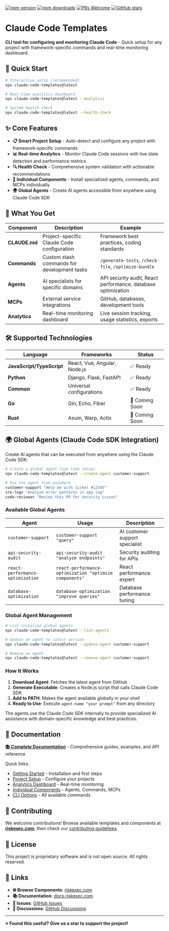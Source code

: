 [![npm version](https://img.shields.io/npm/v/claude-code-templates.svg)](https://www.npmjs.com/package/claude-code-templates)
[![npm downloads](https://img.shields.io/npm/dt/claude-code-templates.svg)](https://www.npmjs.com/package/claude-code-templates)
[![PRs Welcome](https://img.shields.io/badge/PRs-welcome-brightgreen.svg)](https://github.com/davila7/claude-code-templates/blob/main/CONTRIBUTING.md)
[![GitHub stars](https://img.shields.io/github/stars/davila7/claude-code-templates.svg?style=social&label=Star)](https://github.com/davila7/claude-code-templates)

# Claude Code Templates

**CLI tool for configuring and monitoring Claude Code** - Quick setup for any project with framework-specific commands and real-time monitoring dashboard.

## 🚀 Quick Start

```bash
# Interactive setup (recommended)
npx claude-code-templates@latest

# Real-time analytics dashboard
npx claude-code-templates@latest --analytics

# System health check
npx claude-code-templates@latest --health-check
```

## ✨ Core Features

- **📋 Smart Project Setup** - Auto-detect and configure any project with framework-specific commands
- **📊 Real-time Analytics** - Monitor Claude Code sessions with live state detection and performance metrics
- **🔍 Health Check** - Comprehensive system validation with actionable recommendations
- **🧩 Individual Components** - Install specialized agents, commands, and MCPs individually
- **🌍 Global Agents** - Create AI agents accessible from anywhere using Claude Code SDK

## 🎯 What You Get

| Component | Description | Example |
|-----------|-------------|---------|
| **CLAUDE.md** | Project-specific Claude Code configuration | Framework best practices, coding standards |
| **Commands** | Custom slash commands for development tasks | `/generate-tests`, `/check-file`, `/optimize-bundle` |
| **Agents** | AI specialists for specific domains | API security audit, React performance, database optimization |
| **MCPs** | External service integrations | GitHub, databases, development tools |
| **Analytics** | Real-time monitoring dashboard | Live session tracking, usage statistics, exports |

## 🛠️ Supported Technologies

| Language | Frameworks | Status |
|----------|------------|---------|
| **JavaScript/TypeScript** | React, Vue, Angular, Node.js | ✅ Ready |
| **Python** | Django, Flask, FastAPI | ✅ Ready |
| **Common** | Universal configurations | ✅ Ready |
| **Go** | Gin, Echo, Fiber | 🚧 Coming Soon |
| **Rust** | Axum, Warp, Actix | 🚧 Coming Soon |

## 🌍 Global Agents (Claude Code SDK Integration)

Create AI agents that can be executed from anywhere using the Claude Code SDK:

```bash
# Create a global agent (one-time setup)
npx claude-code-templates@latest --create-agent customer-support

# Use the agent from anywhere
customer-support "Help me with ticket #12345"
sre-logs "Analyze error patterns in app.log"  
code-reviewer "Review this PR for security issues"
```

### Available Global Agents

| Agent | Usage | Description |
|-------|-------|-------------|
| `customer-support` | `customer-support "query"` | AI customer support specialist |
| `api-security-audit` | `api-security-audit "analyze endpoints"` | Security auditing for APIs |
| `react-performance-optimization` | `react-performance-optimization "optimize components"` | React performance expert |
| `database-optimization` | `database-optimization "improve queries"` | Database performance tuning |

### Global Agent Management

```bash
# List installed global agents
npx claude-code-templates@latest --list-agents

# Update an agent to latest version
npx claude-code-templates@latest --update-agent customer-support

# Remove an agent
npx claude-code-templates@latest --remove-agent customer-support
```

### How It Works

1. **Download Agent**: Fetches the latest agent from GitHub
2. **Generate Executable**: Creates a Node.js script that calls Claude Code SDK
3. **Add to PATH**: Makes the agent available globally in your shell
4. **Ready to Use**: Execute `agent-name "your prompt"` from any directory

The agents use the Claude Code SDK internally to provide specialized AI assistance with domain-specific knowledge and best practices.

## 📖 Documentation

**[📚 Complete Documentation](https://docs.riskexec.com/)** - Comprehensive guides, examples, and API reference

Quick links:
- [Getting Started](https://docs.riskexec.com/docs/intro) - Installation and first steps
- [Project Setup](https://docs.riskexec.com/docs/project-setup/interactive-setup) - Configure your projects
- [Analytics Dashboard](https://docs.riskexec.com/docs/analytics/overview) - Real-time monitoring
- [Individual Components](https://docs.riskexec.com/docs/components/overview) - Agents, Commands, MCPs
- [CLI Options](https://docs.riskexec.com/docs/cli-options) - All available commands

## 🤝 Contributing

We welcome contributions! Browse available templates and components at **[riskexec.com](https://riskexec.com)**, then check our [contributing guidelines](https://github.com/davila7/claude-code-templates/blob/main/CONTRIBUTING.md).

## 📄 License

This project is proprietary software and is not open source. All rights reserved.

## 🔗 Links

- **🌐 Browse Components**: [riskexec.com](https://riskexec.com)
- **📚 Documentation**: [docs.riskexec.com](https://docs.riskexec.com)
- **🐛 Issues**: [GitHub Issues](https://github.com/davila7/claude-code-templates/issues)
- **💬 Discussions**: [GitHub Discussions](https://github.com/davila7/claude-code-templates/discussions)

---

**⭐ Found this useful? Give us a star to support the project!**